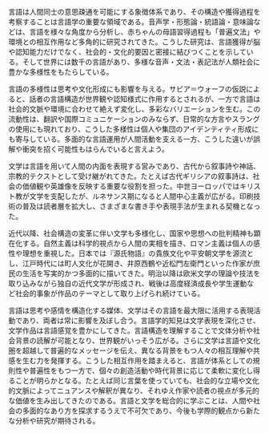 言語は人間同士の意思疎通を可能にする象徴体系であり、その構造や獲得過程を考察することは言語学の重要な領域である。音声学・形態論・統語論・意味論などは、言語を様々な角度から分析し、赤ちゃんの母語習得過程も「普遍文法」や環境との相互作用など多角的に研究されてきた。こうした研究は、言語獲得が脳や認知能力だけでなく、社会的・文化的要因と密接に結びつくことを示している。そして世界には数千の言語があり、多様な音声・文法・表記法が人類社会に豊かな多様性をもたらしている。  

言語の多様性は思考や文化形成にも影響を与える。サピア＝ウォーフの仮説によると、話者の言語構造が世界観や認知様式に作用するとされるが、一方で言語は社会的文脈や環境に合わせて絶えず変化し、多彩なバリエーションを生む。この流動性は、翻訳や国際コミュニケーションのみならず、日常的な方言やスラングの使用にも現れており、こうした多様性は個人や集団のアイデンティティ形成にも寄与している。多面的な言語運用が人間活動を支える一方、こうした違いが誤解や衝突を招く可能性もはらんでいると言えよう。  

文学は言語を用いて人間の内面を表現する営みであり、古代から叙事詩や神話、宗教的テクストとして受け継がれてきた。たとえば古代ギリシアの叙事詩は、社会の価値観や英雄像を反映する重要な役割を担った。中世ヨーロッパではキリスト教が文学を支配したが、ルネサンス期になると人間中心主義が広がる。印刷技術の普及は読者層を拡大し、さまざまな書き手や表現手法が生まれる契機となった。  

近代以降、社会構造の変革に伴い文学も多様化し、国家や思想への批判精神も顕在化する。自然主義は科学的視点から人間の実相を描き、ロマン主義は個人の感性や理想を重視した。日本では『源氏物語』の貴族文化や平安朝文学を源流とし、江戸時代には町人文化が花開き、井原西鶴や近松門左衛門といった作家が庶民の生活を写実的かつ多面的に描いてきた。明治以降は欧米文学の理論や技法を取り込みながら独自の近代文学が形成され、戦後は高度経済成長や学生運動など社会的事象が作品のテーマとして取り上げられ続けている。  

言語は思考や感情を構造化する媒体、文学はその言語を最大限に活用する表現活動であり、両者は常に影響を及ぼし合う。言語学的知見は文学表現を深化させ、文学作品は言語感覚を豊かにしてきた。言語構造を理解することで文体分析や社会背景の読解が可能となり、世界観がいっそう広がる。さらに文学は言語や文化圏を超越して普遍的なメッセージを伝え、異なる背景をもつ人々の相互理解や共感を生む力を発揮する。こうした相互作用を踏まえると、言語が体系としての規則性や普遍性をもつ一方で、個々の創造活動や時代背景に応じて柔軟に変化し得ることが明らかとなる。たとえば同じ言葉を使っていても、社会的な立場や文化的文脈によってニュアンスや解釈が異なり、それゆえ作家や読者の視点が多元的な価値を生み出してきたのである。言語と文学を総合的に学ぶことは、人間や社会の多面的なあり方を探求するうえで不可欠であり、今後も学際的観点から新たな分析や研究が期待される。